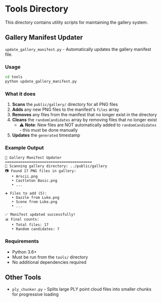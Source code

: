 # Tools Directory

This directory contains utility scripts for maintaining the gallery system.

## Gallery Manifest Updater

`update_gallery_manifest.py` - Automatically updates the gallery manifest file.

### Usage

```bash
cd tools
python update_gallery_manifest.py
```

### What it does

1. **Scans** the `public/gallery/` directory for all PNG files
2. **Adds** any new PNG files to the manifest's `files` array
3. **Removes** any files from the manifest that no longer exist in the directory
4. **Cleans** the `randomCandidates` array by removing files that no longer exist
   - ⚠️ **Note**: New files are NOT automatically added to `randomCandidates` - this must be done manually
5. **Updates** the `generated` timestamp

### Example Output

```
🔄 Gallery Manifest Updater
========================================
📁 Scanning gallery directory: ../public/gallery
📷 Found 17 PNG files in gallery:
   • Arscii.png
   • Castleton Basic.png
   • ...

➕ Files to add (5):
   • Dazzle from Luke.png
   • Scene from Luke.png
   • ...

✅ Manifest updated successfully!
📊 Final counts:
   • Total files: 17
   • Random candidates: 7
```

### Requirements

- Python 3.6+
- Must be run from the `tools/` directory
- No additional dependencies required

## Other Tools

- `ply_chunker.py` - Splits large PLY point cloud files into smaller chunks for progressive loading
